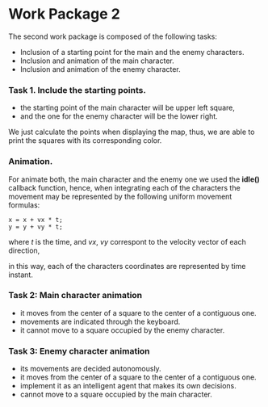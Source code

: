 # Work Package 2

The second work package is composed of the following tasks:

- Inclusion of a starting point for the main and the enemy characters.
- Inclusion and animation of the main character.
- Inclusion and animation of the enemy character.

### Task 1. Include the starting points.

- the starting point of the main character will be upper left square, 
- and the one for the enemy character will be the lower right.

We just calculate the points when displaying the map, thus,
we are able to print the squares with its corresponding color.

### Animation.

For animate both, the main character and the enemy one we used the **idle()** callback function, 
hence, when integrating each of the characters the movement may be represented by the following uniform movement formulas:

    x = x + vx * t;
    y = y + vy * t;

where *t* is the time, and *vx*, *vy* correspont to the velocity vector of each direction,

in this way, each of the characters coordinates are represented by time instant.

### Task 2: Main character animation

- it moves from the center of a square to the center of a contiguous one.
- movements are indicated through the keyboard.
- it cannot move to a square occupied by the enemy character.

### Task 3: Enemy character animation

- its movements are decided autonomously.
- it moves from the center of a square to the center of a contiguous one.
- implement it as an intelligent agent that makes its own decisions.
- cannot move to a square occupied by the main character.